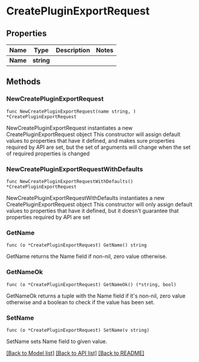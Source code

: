 # CreatePluginExportRequest

## Properties

Name | Type | Description | Notes
------------ | ------------- | ------------- | -------------
**Name** | **string** |  | 

## Methods

### NewCreatePluginExportRequest

`func NewCreatePluginExportRequest(name string, ) *CreatePluginExportRequest`

NewCreatePluginExportRequest instantiates a new CreatePluginExportRequest object
This constructor will assign default values to properties that have it defined,
and makes sure properties required by API are set, but the set of arguments
will change when the set of required properties is changed

### NewCreatePluginExportRequestWithDefaults

`func NewCreatePluginExportRequestWithDefaults() *CreatePluginExportRequest`

NewCreatePluginExportRequestWithDefaults instantiates a new CreatePluginExportRequest object
This constructor will only assign default values to properties that have it defined,
but it doesn't guarantee that properties required by API are set

### GetName

`func (o *CreatePluginExportRequest) GetName() string`

GetName returns the Name field if non-nil, zero value otherwise.

### GetNameOk

`func (o *CreatePluginExportRequest) GetNameOk() (*string, bool)`

GetNameOk returns a tuple with the Name field if it's non-nil, zero value otherwise
and a boolean to check if the value has been set.

### SetName

`func (o *CreatePluginExportRequest) SetName(v string)`

SetName sets Name field to given value.



[[Back to Model list]](../README.md#documentation-for-models) [[Back to API list]](../README.md#documentation-for-api-endpoints) [[Back to README]](../README.md)


